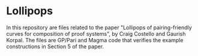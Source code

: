 # Lollipops

In this repository are files related to the paper "Lollipops of pairing-friendly curves for composition of proof systems", by Craig Costello and Gaurish Korpal. The files are GP/Pari and Magma code that verifies the example constructions in Section 5 of the paper.
